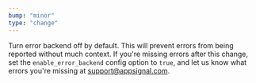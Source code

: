 ```yaml
---
bump: "minor"
type: "change"
---
```


Turn error backend off by default. This will prevent errors from being reported without much context. If you're missing errors after this change, set the `enable_error_backend` config option to `true`, and let us know what errors you're missing at [support@appsignal.com](mailto:support@appsignal.com).
